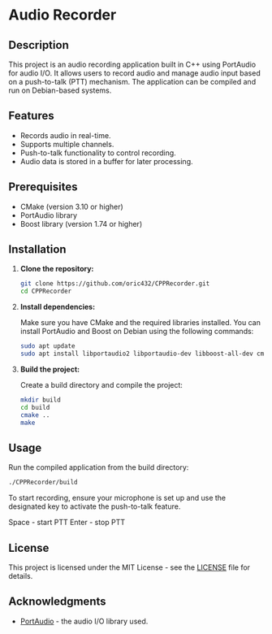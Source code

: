 # Audio Recorder

## Description

This project is an audio recording application built in C++ using PortAudio for audio I/O. It allows users to record audio and manage audio input based on a push-to-talk (PTT) mechanism. The application can be compiled and run on Debian-based systems.

## Features

- Records audio in real-time.
- Supports multiple channels.
- Push-to-talk functionality to control recording.
- Audio data is stored in a buffer for later processing.

## Prerequisites

- CMake (version 3.10 or higher)
- PortAudio library
- Boost library (version 1.74 or higher)

## Installation

1. **Clone the repository:**

   ```bash
   git clone https://github.com/oric432/CPPRecorder.git
   cd CPPRecorder
   ```

2. **Install dependencies:**

   Make sure you have CMake and the required libraries installed. You can install PortAudio and Boost on Debian using the following commands:

   ```bash
   sudo apt update
   sudo apt install libportaudio2 libportaudio-dev libboost-all-dev cmake
   ```

3. **Build the project:**

   Create a build directory and compile the project:

   ```bash
   mkdir build
   cd build
   cmake ..
   make
   ```

## Usage

Run the compiled application from the build directory:

```bash
./CPPRecorder/build
```

To start recording, ensure your microphone is set up and use the designated key to activate the push-to-talk feature.

Space - start PTT 
Enter - stop PTT

## License

This project is licensed under the MIT License - see the [LICENSE](LICENSE) file for details.

## Acknowledgments

- [PortAudio](http://www.portaudio.com/) - the audio I/O library used.
